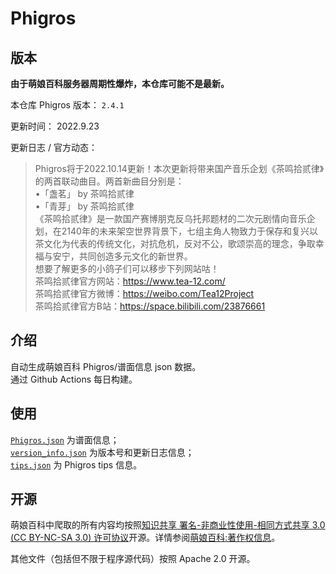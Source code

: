 # Phigros

## 版本

**由于萌娘百科服务器周期性爆炸，本仓库可能不是最新。**

本仓库 Phigros 版本： <!-- begin Phigros version --> `2.4.1` <!-- end Phigros version -->

更新时间： <!-- begin Phigros time --> 2022.9.23 <!-- end Phigros time -->

更新日志 / 官方动态：
<!-- begin Phigros log -->
> Phigros将于2022.10.14更新！本次更新将带来国产音乐企划《茶鸣拾贰律》的两首联动曲目。两首新曲目分别是：  
> •「盏茗」 by 茶鸣拾贰律  
> •「青芽」 by 茶鸣拾贰律  
> 《茶鸣拾贰律》是一款国产赛博朋克反乌托邦题材的二次元剧情向音乐企划，在2140年的未来架空世界背景下，七组主角人物致力于保存和复兴以茶文化为代表的传统文化，对抗危机，反对不公，歌颂崇高的理念，争取幸福与安宁，共同创造多元文化的新世界。  
> 想要了解更多的小鸽子们可以移步下列网站咕！  
> 茶鸣拾贰律官方网站：https://www.tea-12.com/  
> 茶鸣拾贰律官方微博：https://weibo.com/Tea12Project  
> 茶鸣拾贰律官方B站：https://space.bilibili.com/23876661  
<!-- end Phigros log -->

## 介绍

自动生成萌娘百科 Phigros/谱面信息 json 数据。  
通过 Github Actions 每日构建。

## 使用

[`Phigros.json`](https://ssmzhn.github.io/Phigros/Phigros.json) 为谱面信息；  
[`version_info.json`](https://ssmzhn.github.io/Phigros/version_info.json) 为版本号和更新日志信息；  
[`tips.json`](https://ssmzhn.github.io/Phigros/tips.json) 为 Phigros tips 信息。

## 开源
萌娘百科中爬取的所有内容均按照[知识共享 署名-非商业性使用-相同方式共享 3.0 (CC BY-NC-SA 3.0) 许可协议](https://creativecommons.org/licenses/by-nc-sa/3.0/cn/)开源。详情参阅[萌娘百科:著作权信息](https://mzh.moegirl.org.cn/%E8%90%8C%E5%A8%98%E7%99%BE%E7%A7%91:%E8%91%97%E4%BD%9C%E6%9D%83%E4%BF%A1%E6%81%AF)。

其他文件（包括但不限于程序源代码）按照 Apache 2.0 开源。
